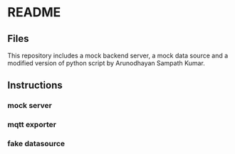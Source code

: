 # README

## Files

This repository includes a mock backend server, a mock data source and a modified version of python script by Arunodhayan Sampath Kumar.

## Instructions

### mock server
### mqtt exporter
### fake datasource
